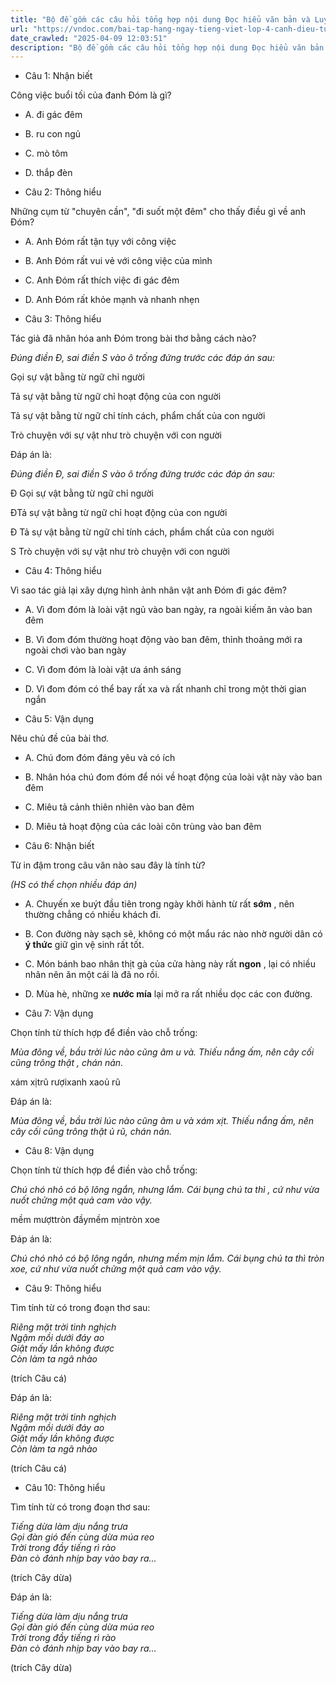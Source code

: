 ```yaml
---
title: "Bộ đề gồm các câu hỏi tổng hợp nội dung Đọc hiểu văn bản và Luyện từ và câu được học ở Tuần 13 trong chương trình Tiếng Việt lớp 4 Tập 1 Cánh Diều."
url: "https://vndoc.com/bai-tap-hang-ngay-tieng-viet-lop-4-canh-dieu-tuan-13-thu-5-331849"
date_crawled: "2025-04-09 12:03:51"
description: "Bộ đề gồm các câu hỏi tổng hợp nội dung Đọc hiểu văn bản và Luyện từ và câu được học ở Tuần 13 trong chương trình Tiếng Việt lớp 4 Tập 1 Cánh Diều."
---
```


* Câu 1:  Nhận biết

Công việc buổi tối của đanh Đóm là gì?

  * A. đi gác đêm 
  * B. ru con ngủ 
  * C. mò tôm 
  * D. thắp đèn 



* Câu 2:  Thông hiểu

Những cụm từ "chuyên cần", "đi suốt một đêm" cho thấy điều gì về anh Đóm?

  * A. Anh Đóm rất tận tụy với công việc 
  * B. Anh Đóm rất vui vẻ với công việc của mình 
  * C. Anh Đóm rất thích việc đi gác đêm 
  * D. Anh Đóm rất khỏe mạnh và nhanh nhẹn 



* Câu 3:  Thông hiểu

Tác giả đã nhân hóa anh Đóm trong bài thơ bằng cách nào?

_Đúng điền Đ, sai điền S vào ô trống đứng trước các đáp án sau:_

Gọi sự vật bằng từ ngữ chỉ người

Tả sự vật bằng từ ngữ chỉ hoạt động của con người

Tả sự vật bằng từ ngữ chỉ tính cách, phẩm chất của con người

Trò chuyện với sự vật như trò chuyện với con người

Đáp án là:

_Đúng điền Đ, sai điền S vào ô trống đứng trước các đáp án sau:_

Đ Gọi sự vật bằng từ ngữ chỉ người

ĐTả sự vật bằng từ ngữ chỉ hoạt động của con người

Đ Tả sự vật bằng từ ngữ chỉ tính cách, phẩm chất của con người

S Trò chuyện với sự vật như trò chuyện với con người

* Câu 4:  Thông hiểu

Vì sao tác giả lại xây dựng hình ảnh nhân vật anh Đóm đi gác đêm?

  * A. Vì đom đóm là loài vật ngủ vào ban ngày, ra ngoài kiếm ăn vào ban đêm 
  * B. Vì đom đóm thường hoạt động vào ban đêm, thỉnh thoảng mới ra ngoài chơi vào ban ngày 
  * C. Vì đom đóm là loài vật ưa ánh sáng 
  * D. Vì đom đóm có thể bay rất xa và rất nhanh chỉ trong một thời gian ngắn 



* Câu 5:  Vận dụng

Nêu chủ đề của bài thơ.

  * A. Chú đom đóm đáng yêu và có ích 
  * B. Nhân hóa chú đom đóm để nói về hoạt động của loài vật này vào ban đêm 
  * C. Miêu tả cảnh thiên nhiên vào ban đêm 
  * D. Miêu tả hoạt động của các loài côn trùng vào ban đêm 



* Câu 6:  Nhận biết

Từ in đậm trong câu văn nào sau đây là tính từ?

_(HS có thể chọn nhiều đáp án)_

  * A. Chuyến xe buýt đầu tiên trong ngày khởi hành từ rất **sớm** , nên thường chẳng có nhiều khách đi. 
  * B. Con đường này sạch sẽ, không có một mẩu rác nào nhờ người dân có **ý thức** giữ gìn vệ sinh rất tốt. 
  * C. Món bánh bao nhân thịt gà của cửa hàng này rất **ngon** , lại có nhiều nhân nên ăn một cái là đã no rồi. 
  * D. Mùa hè, những xe **nước mía** lại mở ra rất nhiều dọc các con đường. 



* Câu 7:  Vận dụng

Chọn tính từ thích hợp để điền vào chỗ trống:

_Mùa đông về, bầu trời lúc nào cũng âm u và. Thiếu nắng ấm, nên cây cối cũng trông thật , chán nản._

xám xịtrũ rượixanh xaoủ rũ

Đáp án là:

_Mùa đông về, bầu trời lúc nào cũng âm u và xám xịt. Thiếu nắng ấm, nên cây cối cũng trông thật ủ rũ, chán nản._

* Câu 8:  Vận dụng

Chọn tính từ thích hợp để điền vào chỗ trống:

_Chú chó nhỏ có bộ lông ngắn, nhưng lắm. Cái bụng chú ta thì , cứ như vừa nuốt chửng một quả cam vào vậy._

mềm mượttròn đầymềm mịntròn xoe

Đáp án là:

_Chú chó nhỏ có bộ lông ngắn, nhưng mềm mịn lắm. Cái bụng chú ta thì tròn xoe, cứ như vừa nuốt chửng một quả cam vào vậy._

* Câu 9:  Thông hiểu

Tìm tính từ có trong đoạn thơ sau:

_Riêng mặt trời tinh nghịch_  
 _Ngậm mồi dưới đáy ao_  
 _Giật mấy lần không được_  
 _Còn làm ta ngã nhào_

(trích Câu cá)

Đáp án là:

_Riêng mặt trời tinh nghịch_  
 _Ngậm mồi dưới đáy ao_  
 _Giật mấy lần không được_  
 _Còn làm ta ngã nhào_

(trích Câu cá)

* Câu 10:  Thông hiểu

Tìm tính từ có trong đoạn thơ sau:

_Tiếng dừa làm dịu nắng trưa_  
 _Gọi đàn gió đến cùng dừa múa reo_  
 _Trời trong đầy tiếng rì rào_  
 _Đàn cò đánh nhịp bay vào bay ra..._

(trích Cây dừa)

Đáp án là:

_Tiếng dừa làm dịu nắng trưa_  
 _Gọi đàn gió đến cùng dừa múa reo_  
 _Trời trong đầy tiếng rì rào_  
 _Đàn cò đánh nhịp bay vào bay ra..._

(trích Cây dừa)
